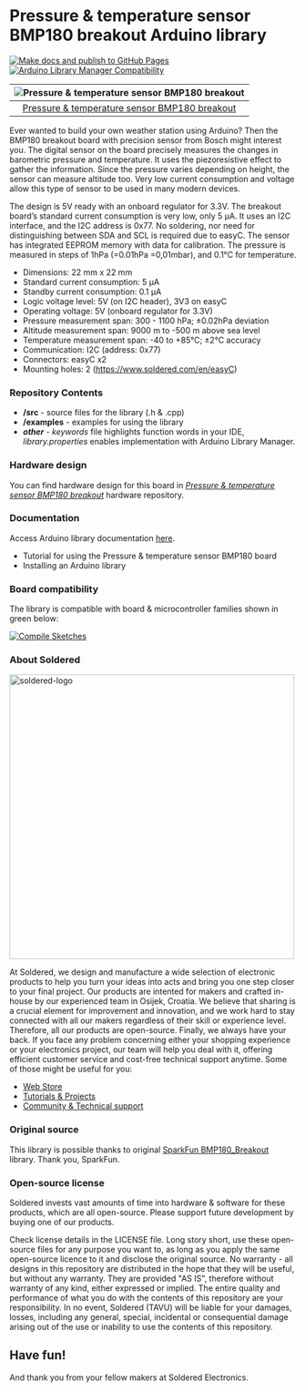 # Pressure & temperature sensor BMP180 breakout Arduino library

[![Make docs and publish to GitHub Pages](https://github.com/SolderedElectronics/Soldered-BMP180-Temperature-Pressure-Sensor-Arduino-Library/actions/workflows/make_docs.yml/badge.svg?branch=dev)](https://github.com/SolderedElectronics/Soldered-BMP180-Temperature-Pressure-Sensor-Arduino-Library/actions/workflows/make_docs.yml)
[![Arduino Library Manager Compatibility](https://github.com/SolderedElectronics/Soldered-BMP180-Temperature-Pressure-Sensor-Arduino-Library/actions/workflows/arduino_lint.yml/badge.svg?branch=dev)](https://github.com/SolderedElectronics/Soldered-BMP180-Temperature-Pressure-Sensor-Arduino-Library/actions/workflows/arduino_lint.yml)


| ![Pressure & temperature sensor BMP180 breakout](https://upload.wikimedia.org/wikipedia/commons/8/8f/Example_image.svg) |
| :---------------------------------------------------------------------------------------------------------------------: |
|                      [Pressure & temperature sensor BMP180 breakout](https://www.solde.red/333060)                      |

Ever wanted to build your own weather station using Arduino? Then the BMP180 breakout board with precision sensor from Bosch might interest you. The digital sensor on the board precisely measures the changes in barometric pressure and temperature. It uses the piezoresistive effect to gather the information. Since the pressure varies depending on height, the sensor can measure altitude too. Very low current consumption and voltage allow this type of sensor to be used in many modern devices.

The design is 5V ready with an onboard regulator for 3.3V. The breakout board’s standard current consumption is very low, only 5 µA. It uses an I2C interface, and the I2C address is 0x77. No soldering, nor need for distinguishing between SDA and SCL is required due to easyC. The sensor has integrated EEPROM memory with data for calibration. The pressure is measured in steps of 1hPa (=0.01hPa =0,01mbar), and 0.1°C for temperature.

- Dimensions: 22 mm x 22 mm
- Standard current consumption: 5 µA
- Standby current consumption: 0.1 µA
- Logic voltage level: 5V (on I2C header), 3V3 on easyC
- Operating voltage: 5V (onboard regulator for 3.3V)
- Pressure measurement span: 300 - 1100 hPa; ±0.02hPa deviation
- Altitude measurement span: 9000 m to -500 m above sea level
- Temperature measurement span: -40 to +85°C; ±2°C accuracy
- Communication: I2C (address: 0x77)
- Connectors: easyC x2
- Mounting holes: 2 (https://www.soldered.com/en/easyC)

### Repository Contents

- **/src** - source files for the library (.h & .cpp)
- **/examples** - examples for using the library
- **_other_** - _keywords_ file highlights function words in your IDE, _library.properties_ enables implementation with Arduino Library Manager.

### Hardware design

You can find hardware design for this board in [_Pressure & temperature sensor BMP180 breakout_](https://github.com/SolderedElectronics/NAZIVPROIZVODA-hardware-design) hardware repository.

### Documentation

Access Arduino library documentation [here](https://SolderedElectronics.github.io/Soldered-BMP180-Temperature-Pressure-Sensor-Arduino-Library/).

- Tutorial for using the Pressure & temperature sensor BMP180 board
- Installing an Arduino library

### Board compatibility

The library is compatible with board & microcontroller families shown in green below:

[![Compile Sketches](http://github-actions.40ants.com/e-radionicacom/Soldered-BMP180-Temperature-Pressure-Sensor-Arduino-Library/matrix.svg?branch=dev&only=Compile%20Sketches)](https://github.com/SolderedElectronics/Soldered-BMP180-Temperature-Pressure-Sensor-Arduino-Library/actions/workflows/compile_test.yml)

### About Soldered

<img src="https://raw.githubusercontent.com/e-radionicacom/Soldered-Generic-Arduino-Library/dev/extras/Soldered-logo-color.png" alt="soldered-logo" width="500"/>

At Soldered, we design and manufacture a wide selection of electronic products to help you turn your ideas into acts and bring you one step closer to your final project. Our products are intented for makers and crafted in-house by our experienced team in Osijek, Croatia. We believe that sharing is a crucial element for improvement and innovation, and we work hard to stay connected with all our makers regardless of their skill or experience level. Therefore, all our products are open-source. Finally, we always have your back. If you face any problem concerning either your shopping experience or your electronics project, our team will help you deal with it, offering efficient customer service and cost-free technical support anytime. Some of those might be useful for you:

- [Web Store](https://www.soldered.com/shop)
- [Tutorials & Projects](https://soldered.com/learn)
- [Community & Technical support](https://soldered.com/community)

### Original source


This library is possible thanks to original [SparkFun BMP180_Breakout](https://github.com/sparkfun/BMP180_Breakout_Arduino_Library) library. Thank you, SparkFun.

### Open-source license

Soldered invests vast amounts of time into hardware & software for these products, which are all open-source. Please support future development by buying one of our products.

Check license details in the LICENSE file. Long story short, use these open-source files for any purpose you want to, as long as you apply the same open-source licence to it and disclose the original source. No warranty - all designs in this repository are distributed in the hope that they will be useful, but without any warranty. They are provided "AS IS", therefore without warranty of any kind, either expressed or implied. The entire quality and performance of what you do with the contents of this repository are your responsibility. In no event, Soldered (TAVU) will be liable for your damages, losses, including any general, special, incidental or consequential damage arising out of the use or inability to use the contents of this repository.

## Have fun!

And thank you from your fellow makers at Soldered Electronics.
